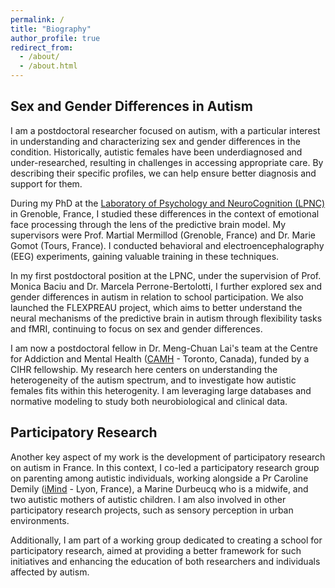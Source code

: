```yaml
---
permalink: /
title: "Biography"
author_profile: true
redirect_from: 
  - /about/
  - /about.html
---
```



## Sex and Gender Differences in Autism
I am a postdoctoral researcher focused on autism, with a particular interest in understanding and characterizing sex and gender differences in the condition. Historically, autistic females have been underdiagnosed and under-researched, resulting in challenges in accessing appropriate care. By describing their specific profiles, we can help ensure better diagnosis and support for them.

During my PhD at the [Laboratory of Psychology and NeuroCognition (LPNC)](https://lpnc.univ-grenoble-alpes.fr/en) in Grenoble, France, I studied these differences in the context of emotional face processing through the lens of the predictive brain model. My supervisors were Prof. Martial Mermillod (Grenoble, France) and Dr. Marie Gomot (Tours, France). I conducted behavioral and electroencephalography (EEG) experiments, gaining valuable training in these techniques.

In my first postdoctoral position at the LPNC, under the supervision of Prof. Monica Baciu and Dr. Marcela Perrone-Bertolotti, I further explored sex and gender differences in autism in relation to school participation. We also launched the FLEXPREAU project, which aims to better understand the neural mechanisms of the predictive brain in autism through flexibility tasks and fMRI, continuing to focus on sex and gender differences.

I am now a postdoctoral fellow in Dr. Meng-Chuan Lai's team at the Centre for Addiction and Mental Health ([CAMH](https://www.camh.ca) - Toronto, Canada), funded by a CIHR fellowship. My research here centers on understanding the heterogeneity of the autism spectrum, and to investigate how autistic females fits within this heterogenity. I am leveraging large databases and normative modeling to study both neurobiological and clinical data.

## Participatory Research
Another key aspect of my work is the development of participatory research on autism in France. In this context, I co-led a participatory research group on parenting among autistic individuals, working alongside a Pr Caroline Demily ([iMind](https://centre-imind.fr/?lang=en) - Lyon, France), a Marine Durbeucq who is a midwife, and two autistic mothers of autistic children. I am also involved in other participatory research projects, such as sensory perception in urban environments.

Additionally, I am part of a working group dedicated to creating a school for participatory research, aimed at providing a better framework for such initiatives and enhancing the education of both researchers and individuals affected by autism.

